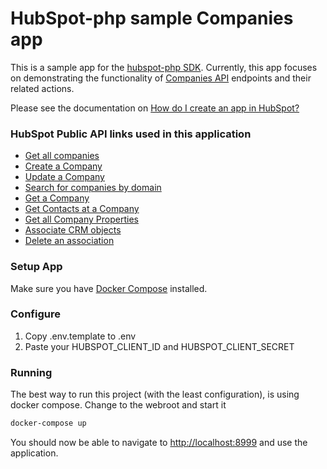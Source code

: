 # HubSpot-php sample Companies app

This is a sample app for the [hubspot-php SDK](https://github.com/hubspot/hubspot-php). Currently, this app focuses on demonstrating the functionality of [Companies API](https://developers.hubspot.com/docs/methods/companies/companies-overview) endpoints and their related actions.

Please see the documentation on [How do I create an app in HubSpot?](https://developers.hubspot.com/docs/faq/how-do-i-create-an-app-in-hubspot)

### HubSpot Public API links used in this application

  - [Get all companies](https://developers.hubspot.com/docs/methods/companies/get-all-companies)
  - [Create a Company](https://developers.hubspot.com/docs/methods/companies/create_company)
  - [Update a Company](https://developers.hubspot.com/docs/methods/companies/update_company)
  - [Search for companies by domain](https://developers.hubspot.com/docs/methods/companies/search_companies_by_domain)
  - [Get a Company](https://developers.hubspot.com/docs/methods/companies/get_company)
  - [Get Contacts at a Company](https://developers.hubspot.com/docs/methods/companies/get_company_contacts)
  - [Get all Company Properties](https://developers.hubspot.com/docs/methods/companies/get_company_properties)
  - [Associate CRM objects](https://developers.hubspot.com/docs/methods/crm-associations/associate-objects)
  - [Delete an association](https://developers.hubspot.com/docs/methods/crm-associations/delete-association)

### Setup App

Make sure you have [Docker Compose](https://docs.docker.com/compose/) installed.

### Configure

1. Copy .env.template to .env
2. Paste your HUBSPOT_CLIENT_ID and HUBSPOT_CLIENT_SECRET

### Running

The best way to run this project (with the least configuration), is using docker compose.  Change to the webroot and start it

```bash
docker-compose up
```
You should now be able to navigate to [http://localhost:8999](http://localhost:8999) and use the application.
